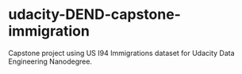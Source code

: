 # udacity-DEND-capstone-immigration
Capstone project using US I94 Immigrations dataset for Udacity Data Engineering Nanodegree.
